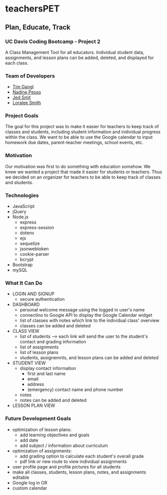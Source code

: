 # teachersPET

## Plan, Educate, Track

### UC Davis Coding Bootcamp - Project 2

A Class Management Tool for all educators. Individual student data, assignments, and lesson plans can be added, deleted, and displayed for each class.

### Team of Developers

- [Tim Gangl](https://github.com/TimGangl)
- [Nadine Pesso](https://github.com/nadinejuraschek)
- [Jed Smit](https://github.com/jedsmit)
- [Loralee Smith](https://github.com/LoraleeSmith)

### Project Goals

The goal for this project was to make it easier for teachers to keep track of classes and students, including student information and individual progress within the class. We want to be able to use the Google calendar to input homework due dates, parent-teacher meetings, school events, etc.

### Motivation

Our motivation was first to do something with education somehow. We knew we wanted a project that made it easier for students or teachers.
Thus we decided on an organizer for teachers to be able to keep track of classes and students.

### Technologies

- JavaScript
- jQuery
- Node.js
  - express
  - express-session
  - dotenv
  - ejs
  - sequelize
  - jsonwebtoken
  - cookie-parser
  - bcrypt
- Bootstrap
- mySQL

### What It Can Do

- LOGIN AND SIGNUP
  - secure authentication
- DASHBOARD
  - personal welcome message using the logged in user's name
  - connectino to Google API to display the Google Calendar widget
  - list of classes with notes which link to the individual class' overview
  - classes can be added and deleted
- CLASS VIEW
  - list of students --> each link will send the user to the student's contact and grading information
  - list of assignments
  - list of lesson plans
  - students, assignemnts, and lesson plans can be added and deleted
- STUDENT VIEW
  - display contact information
    - first and last name
    - email
    - address
    - (emergency) contact name and phone number
  - notes
  - notes can be added and deleted
- LESSON PLAN VIEW

### Future Development Goals

- optimization of lesson plans:
  - add learning objectives and goals
  - add date
  - add subject / information about curriculum
- optimization of assignments:
  - add grading option to calculate each student's overall grade
  - pdf link or new route to view individual assignments
- user profile page and profile pictures for all students
- make all classes, students, lesson plans, notes, and assignments editable
- Google log in OR
- custom calendar
